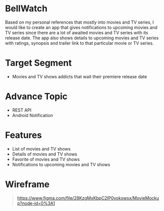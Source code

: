# BellWatch
Based on my personal references that mostly into movies and TV series, I would like to create an app that gives notifications to upcoming movies and TV series since there are a lot of awaited movies and TV series with its release date. The app also shows details to upcoming movies and TV series with ratings, synopsis and trailer link to that particular movie or TV series. 

# Target Segment
+ Movies and TV shows addicts that wait their premiere release date

# Advance Topic
+ REST API
+ Android Notification

# Features
+ List of movies and TV shows
+ Details of movies and TV shows
+ Favorite of movies and TV shows
+ Notifications to upcoming movies and TV shows

# Wireframe
> https://www.figma.com/file/28KzgMxKbpC2IP0vokxwsx/MovieMockup?node-id=0%3A1
